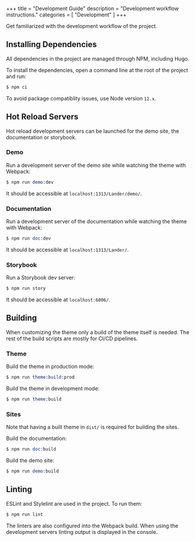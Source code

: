 +++
title = "Development Guide"
description = "Development workflow instructions."
categories = [
    "Development"
]
+++

Get familiarized with the development workflow of the project.

## Installing Dependencies

All dependencies in the project are managed through NPM, including Hugo.

To install the dependencies, open a command line at the root of the project and
run:

```s
$ npm ci
```

To avoid package compatiblity issues, use Node version `12.x`.

## Hot Reload Servers

Hot reload development servers can be launched for the demo site, the
documentation or storybook.

### Demo

Run a development server of the demo site while watching the theme with Webpack:

```s
$ npm run demo:dev
```

It should be accessible at `localhost:1313/Lander/demo/`.

### Documentation

Run a development  server of the documentation while watching the theme with
Webpack:

```s
$ npm run doc:dev
```

It should be accessible at `localhost:1313/Lander/`.

### Storybook

Run a Storybook dev server:

```s
$ npm run story
```

It should be accessible at `localhost:6006/`.

## Building

When customizing the theme only a build of the theme itself is needed.
The rest of the build scripts are mostly for CI/CD pipelines.

### Theme

Build the theme in production mode:

```s
$ npm run theme:build:prod
```

Build the theme in development mode:

```s
$ npm run theme:build
```

### Sites

Note that having a built theme in `dist/` is required for building the sites.

Build the documentation:

```s
$ npm run doc:build
```

Build the demo site:

```s
$ npm run demo:build
```

## Linting

ESLint and Stylelint are used in the project. To run them:

```s
$ npm run lint
```

The linters are also configured into the Webpack build. When using the
development servers linting output is displayed in the console.
